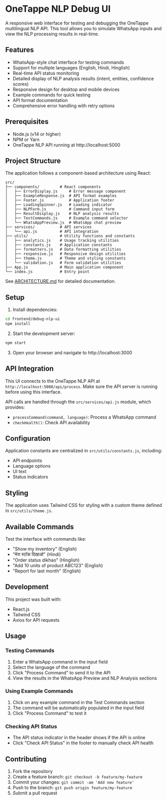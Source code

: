 # OneTappe NLP Debug UI

A responsive web interface for testing and debugging the OneTappe multilingual NLP API. This tool allows you to simulate WhatsApp inputs and view the NLP processing results in real-time.

## Features

- WhatsApp-style chat interface for testing commands
- Support for multiple languages (English, Hindi, Hinglish)
- Real-time API status monitoring
- Detailed display of NLP analysis results (intent, entities, confidence scores)
- Responsive design for desktop and mobile devices
- Example commands for quick testing
- API format documentation
- Comprehensive error handling with retry options

## Prerequisites

- Node.js (v14 or higher)
- NPM or Yarn
- OneTappe NLP API running at http://localhost:5000

## Project Structure

The application follows a component-based architecture using React:

```
src/
├── components/         # React components
│   ├── ErrorDisplay.js     # Error message component
│   ├── ExampleResponse.js  # API format examples
│   ├── Footer.js           # Application footer
│   ├── LoadingSpinner.js   # Loading indicator
│   ├── NLPForm.js          # Command input form
│   ├── ResultDisplay.js    # NLP analysis results
│   ├── TestCommands.js     # Example command selector
│   └── WhatsAppPreview.js  # WhatsApp chat preview
├── services/           # API services
│   └── api.js          # API integration
├── utils/              # Utility functions and constants
│   ├── analytics.js    # Usage tracking utilities
│   ├── constants.js    # Application constants
│   ├── formatters.js   # Data formatting utilities
│   ├── responsive.js   # Responsive design utilities
│   ├── theme.js        # Theme and styling constants
│   └── validation.js   # Form validation utilities
├── App.js              # Main application component
└── index.js            # Entry point
```

See [ARCHITECTURE.md](./ARCHITECTURE.md) for detailed documentation.

## Setup

1. Install dependencies:

```bash
cd frontend/debug-nlp-ui
npm install
```

2. Start the development server:

```bash
npm start
```

3. Open your browser and navigate to http://localhost:3000

## API Integration

This UI connects to the OneTappe NLP API at `http://localhost:5000/api/process`. Make sure the API server is running before using this interface.

API calls are handled through the `src/services/api.js` module, which provides:

- `processCommand(command, language)`: Process a WhatsApp command
- `checkHealth()`: Check API availability

## Configuration

Application constants are centralized in `src/utils/constants.js`, including:

- API endpoints
- Language options
- UI text
- Status indicators

## Styling

The application uses Tailwind CSS for styling with a custom theme defined in `src/utils/theme.js`.

## Available Commands

Test the interface with commands like:

- "Show my inventory" (English)
- "मेरा स्टॉक दिखाओ" (Hindi)
- "Order status dikhao" (Hinglish)
- "Add 10 units of product ABC123" (English)
- "Report for last month" (English)

## Development

This project was built with:

- React.js
- Tailwind CSS
- Axios for API requests

## Usage

### Testing Commands

1. Enter a WhatsApp command in the input field
2. Select the language of the command
3. Click "Process Command" to send it to the API
4. View the results in the WhatsApp Preview and NLP Analysis sections

### Using Example Commands

1. Click on any example command in the Test Commands section
2. The command will be automatically populated in the input field
3. Click "Process Command" to test it

### Checking API Status

- The API status indicator in the header shows if the API is online
- Click "Check API Status" in the footer to manually check API health

## Contributing

1. Fork the repository
2. Create a feature branch: `git checkout -b feature/my-feature`
3. Commit your changes: `git commit -am 'Add new feature'`
4. Push to the branch: `git push origin feature/my-feature`
5. Submit a pull request